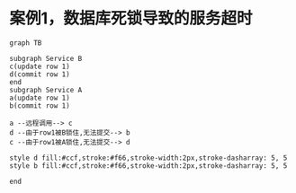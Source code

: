 # 案例1，数据库死锁导致的服务超时

```mermaid
graph TB

subgraph Service B
c(update row 1)
d(commit row 1)
end
subgraph Service A
a(update row 1)
b(commit row 1)

a --远程调用--> c
d --由于row1被B锁住,无法提交--> b
c --由于row1被A锁住,无法提交--> d

style d fill:#ccf,stroke:#f66,stroke-width:2px,stroke-dasharray: 5, 5
style b fill:#ccf,stroke:#f66,stroke-width:2px,stroke-dasharray: 5, 5

end
```

<!--stackedit_data:
eyJoaXN0b3J5IjpbLTEyMjQ5MzUzMTldfQ==
-->